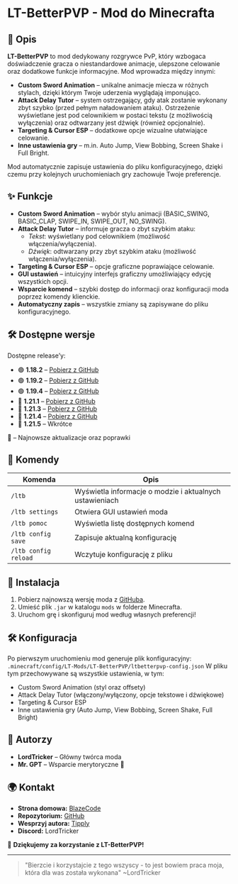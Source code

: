 # LT-BetterPVP - Mod do Minecrafta

## 📌 Opis
**LT-BetterPVP** to mod dedykowany rozgrywce PvP, który wzbogaca doświadczenie gracza o niestandardowe animacje, ulepszone celowanie oraz dodatkowe funkcje informacyjne. Mod wprowadza między innymi:
- **Custom Sword Animation** – unikalne animacje miecza w różnych stylach, dzięki którym Twoje uderzenia wyglądają imponująco.
- **Attack Delay Tutor** – system ostrzegający, gdy atak zostanie wykonany zbyt szybko (przed pełnym naładowaniem ataku). Ostrzeżenie wyświetlane jest pod celownikiem w postaci tekstu (z możliwością wyłączenia) oraz odtwarzany jest dźwięk (również opcjonalnie).
- **Targeting & Cursor ESP** – dodatkowe opcje wizualne ułatwiające celowanie.
- **Inne ustawienia gry** – m.in. Auto Jump, View Bobbing, Screen Shake i Full Bright.

Mod automatycznie zapisuje ustawienia do pliku konfiguracyjnego, dzięki czemu przy kolejnych uruchomieniach gry zachowuje Twoje preferencje.

## ✨ Funkcje
- **Custom Sword Animation** – wybór stylu animacji (BASIC_SWING, BASIC_CLAP, SWIPE_IN, SWIPE_OUT, NO_SWING).
- **Attack Delay Tutor** – informuje gracza o zbyt szybkim ataku:
    - *Tekst*: wyświetlany pod celownikiem (możliwość włączenia/wyłączenia).
    - *Dźwięk*: odtwarzany przy zbyt szybkim ataku (możliwość włączenia/wyłączenia).
- **Targeting & Cursor ESP** – opcje graficzne poprawiające celowanie.
- **GUI ustawień** – intuicyjny interfejs graficzny umożliwiający edycję wszystkich opcji.
- **Wsparcie komend** – szybki dostęp do informacji oraz konfiguracji moda poprzez komendy klienckie.
- **Automatyczny zapis** – wszystkie zmiany są zapisywane do pliku konfiguracyjnego.

## 🛠️ Dostępne wersje
Dostępne release’y:
- 🟢 **1.18.2** – [Pobierz z GitHub](https://github.com/LordTricker/LT-BetterPVP/releases/download/ver%2F1.18.2/ltbetterpvp-1.0.0-Alpha+1.18.2.jar)
- 🟢 **1.19.2** – [Pobierz z GitHub](https://github.com/LordTricker/LT-BetterPVP/releases/download/ver%2F1.19.2/ltbetterpvp-1.0.0-Alpha+1.19.2.jar)
- 🟢 **1.19.4** – [Pobierz z GitHub](https://github.com/LordTricker/LT-BetterPVP/releases/download/ver%2F1.19.4/ltbetterpvp-1.0.0-Alpha+1.19.4.jar)
- 🔷 **1.21.1** – [Pobierz z GitHub](https://github.com/LordTricker/LT-BetterPVP/releases/download/ver%2F1.21.1/ltbetterpvp-1.0.0-Alpha+1.21.1.jar)
- 🔷 **1.21.3** – [Pobierz z GitHub](https://github.com/LordTricker/LT-BetterPVP/releases/download/ver%2F1.21.3/ltbetterpvp-1.0.0-Alpha+1.21.3.jar)
- 🔷 **1.21.4** – [Pobierz z GitHub](https://github.com/LordTricker/LT-BetterPVP/releases/download/ver%2F1.21.4/ltbetterpvp-1.0.0-Alpha+1.21.4.jar)
- 🔴 **1.21.5** – Wkrótce

🔷 – Najnowsze aktualizacje oraz poprawki

## 📜 Komendy
| Komenda             | Opis                                                     |
|---------------------|----------------------------------------------------------|
| `/ltb`              | Wyświetla informacje o modzie i aktualnych ustawieniach   |
| `/ltb settings`     | Otwiera GUI ustawień moda                                |
| `/ltb pomoc`        | Wyświetla listę dostępnych komend                        |
| `/ltb config save`  | Zapisuje aktualną konfigurację                           |
| `/ltb config reload`| Wczytuje konfigurację z pliku                            |

## 🔧 Instalacja
1. Pobierz najnowszą wersję moda z [GitHuba](https://github.com/LordTricker/LT-BetterPVP/).
2. Umieść plik `.jar` w katalogu `mods` w folderze Minecrafta.
3. Uruchom grę i skonfiguruj mod według własnych preferencji!

## 🛠 Konfiguracja
Po pierwszym uruchomieniu mod generuje plik konfiguracyjny:
`.minecraft/config/LT-Mods/LT-BetterPVP/ltbetterpvp-config.json`
W pliku tym przechowywane są wszystkie ustawienia, w tym:
- Custom Sword Animation (styl oraz offsety)
- Attack Delay Tutor (włączony/wyłączony, opcje tekstowe i dźwiękowe)
- Targeting & Cursor ESP
- Inne ustawienia gry (Auto Jump, View Bobbing, Screen Shake, Full Bright)

## 👥 Autorzy
- **LordTricker** – Główny twórca moda
- **Mr. GPT** – Wsparcie merytoryczne 🤖

## 🌍 Kontakt
- **Strona domowa:** [BlazeCode](https://blazecode.pl/)
- **Repozytorium:** [GitHub](https://github.com/LordTricker)
- **Wesprzyj autora:** [Tipply](https://tipply.pl/@lordtricker)
- **Discord:** LordTricker

🎉 **Dziękujemy za korzystanie z LT-BetterPVP!**

---

> "Bierzcie i korzystajcie z tego wszyscy - to jest bowiem praca moja, która dla was została wykonana"
> ~LordTricker

